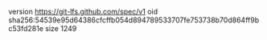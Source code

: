 version https://git-lfs.github.com/spec/v1
oid sha256:54539e95d64386cfcffb054d894789533707fe753738b70d864ff9bc53fd281e
size 1249
